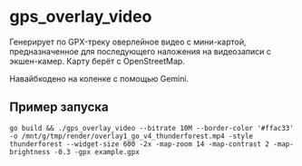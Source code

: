 gps_overlay_video
=================

Генерирует по GPX-треку оверлейное видео с мини-картой, предназначенное для последующего наложения на видеозаписи с экшен-камер. Карту берёт с OpenStreetMap.

Навайбкодено на коленке с помощью Gemini.

Пример запуска
--------------
```
go build && ./gps_overlay_video --bitrate 10M --border-color '#ffac33' -o /mnt/g/tmp/render/overlay1_go_v4_thunderforest.mp4 -style thunderforest --widget-size 600 -2x -map-zoom 14 -map-contrast 2 -map-brightness -0.3 -gpx example.gpx
```
